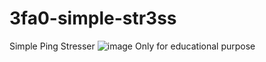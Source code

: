 # 3fa0-simple-str3ss
Simple Ping Stresser
![image](https://user-images.githubusercontent.com/98951386/175296159-b9d49073-ac0b-46ae-913f-02e7016b3560.png)
Only for educational purpose
